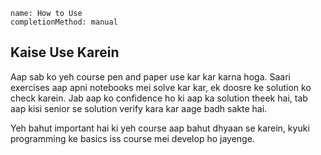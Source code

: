 ```ngMeta
name: How to Use
completionMethod: manual
```

## Kaise Use Karein

Aap sab ko yeh course pen and paper use kar kar karna hoga. Saari exercises aap apni notebooks mei solve kar kar, ek doosre ke solution ko check karein. Jab aap ko confidence ho ki aap ka solution theek hai, tab aap kisi senior se solution verify kara kar aage badh sakte hai.

Yeh bahut important hai ki yeh course aap bahut dhyaan se karein, kyuki programming ke basics iss course mei develop ho jayenge.